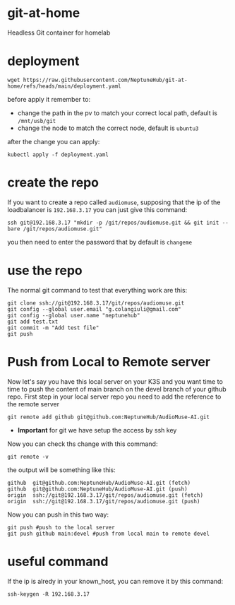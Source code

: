 # git-at-home
Headless Git container for homelab

# deployment
```
wget https://raw.githubusercontent.com/NeptuneHub/git-at-home/refs/heads/main/deployment.yaml
```
before apply it remember to:
* change the path in the pv to match your correct local path, default is `/mnt/usb/git`
* change the node to match the correct node, default is `ubuntu3`

after the change you can apply:

```
kubectl apply -f deployment.yaml
```

# create the repo
If you want to create a repo called `audiomuse`, supposing that the ip of the loadbalancer is `192.168.3.17` you can just give this command:

```
ssh git@192.168.3.17 "mkdir -p /git/repos/audiomuse.git && git init --bare /git/repos/audiomuse.git"
```

you then need to enter the password that by default is `changeme`


# use the repo
The normal git command to test that everything work are this:
```
git clone ssh://git@192.168.3.17/git/repos/audiomuse.git
git config --global user.email "g.colangiuli@gmail.com"
git config --global user.name "neptunehub"
git add test.txt
git commit -m "Add test file"
git push
```

# Push from Local to Remote server

Now let's say you have this local server on your K3S and you want time to time to push the content of main branch on the devel branch of your github repo. First step in your local server repo you need to add the reference to the remote server

```
git remote add github git@github.com:NeptuneHub/AudioMuse-AI.git
```

* **Important** for git we have setup the access by ssh key

Now you can check ths change with this command:
```
git remote -v
```

the output will be something like this:
```
github  git@github.com:NeptuneHub/AudioMuse-AI.git (fetch)
github  git@github.com:NeptuneHub/AudioMuse-AI.git (push)
origin  ssh://git@192.168.3.17/git/repos/audiomuse.git (fetch)
origin  ssh://git@192.168.3.17/git/repos/audiomuse.git (push)
```

Now you can push in this two way:
```
git push #push to the local server
git push github main:devel #push from local main to remote devel
```

# useful command
If the ip is alredy in your known_host, you can remove it by this command:

```
ssh-keygen -R 192.168.3.17
```
